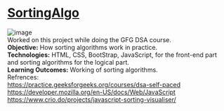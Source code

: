 # [SortingAlgo](https://im-kaushal.github.io/SortingAlgo/)

![image](https://user-images.githubusercontent.com/70936174/187361449-499181d6-de80-467a-928d-a8c4ddd0756d.png)
<br>
Worked on this project while doing the GFG DSA course. <br>
 <b>Objective:</b> How sorting algorithms work in practice. <br>
 <b>Technologies:</b> HTML, CSS, BootStrap, JavaScript, for the front-end part and sorting algorithms for the logical part. <br>
 <b>Learning Outcomes:</b> Working of sorting algorithms. <br>
Refrences: <br>
https://practice.geeksforgeeks.org/courses/dsa-self-paced <br> https://developer.mozilla.org/en-US/docs/Web/JavaScript <br> https://www.crio.do/projects/javascript-sorting-visualiser/ <br>
           


            
